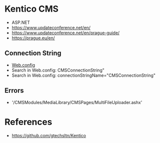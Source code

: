 # Kentico CMS
+ ASP.NET
+ https://www.updateconference.net/en/
+ https://www.updateconference.net/en/prague-guide/
+ https://prague.eu/en/

## Connection String 
+ [Web.config](https://github.com/gtechsltn/Kentico/blob/master/web.config)
+ Search in Web.config: CMSConnectionString"
+ Search in Web.config: connectionStringName="CMSConnectionString"

## Errors
+ '/CMSModules/MediaLibrary/CMSPages/MultiFileUploader.ashx'

# References
+ https://github.com/gtechsltn/Kentico
